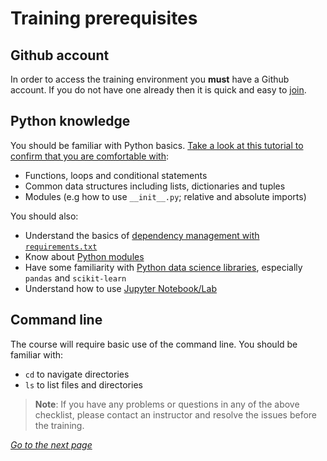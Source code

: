# Training prerequisites

## Github account
In order to access the training environment you **must** have a Github account. If you do not have one already then it is quick and easy to [join](https://github.com/join).

## Python knowledge

You should be familiar with Python basics. [Take a look at this tutorial to confirm that you are comfortable with](https://docs.python.org/3/tutorial/):
  - Functions, loops and conditional statements
  - Common data structures including lists, dictionaries and tuples
  - Modules (e.g how to use `__init__.py`; relative and absolute imports)

You should also:
  - Understand the basics of [dependency management with `requirements.txt`](https://pip.pypa.io/en/latest/user_guide/#requirements-files)
  - Know about [Python modules](https://docs.python.org/3/tutorial/modules.html) 
  - Have some familiarity with [Python data science libraries](https://towardsdatascience.com/top-10-python-libraries-for-data-science-cd82294ec266), especially `pandas` and `scikit-learn`
  - Understand how to use [Jupyter Notebook/Lab](https://www.dataquest.io/blog/jupyter-notebook-tutorial/)

## Command line

The course will require basic use of the command line. You should be familiar with:
  -  `cd` to navigate directories
  -  `ls` to list files and directories

>**Note**: If you have any problems or questions in any of the above checklist, please contact an instructor and resolve the issues before the training.

_[Go to the next page](./03_new_project.md)_
